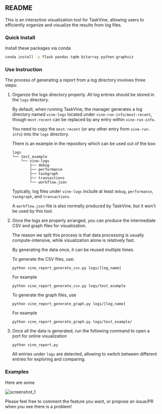 ## README

This is an interactive visualization tool for TaskVine, allowing users to efficiently organize and visualize the results from log files. 

### Quick Install

Install these packages via conda

```bash
conda install -y flask pandas tqdm bitarray python-graphviz
```

### Use Instruction

The process of generating a report from a log directory involves three steps:

1. Organize the logs directory properly. All log entries should be stored in the `logs` directory. 

   By default, when running TaskVine, the manager generates a log directory named `vine-logs` located under `vine-run-info/most-recent`, though `most-recent` can be replaced by any entry within `vine-run-info`. 

   You need to copy the `most-recent` (or any other entry from `vine-run-info`) into the `logs` directory.

   There is an example in the repository which can be used out of the box:

   ~~~
   logs
   └── test_example
       └── vine-logs
           ├── debug
           ├── performance
           ├── taskgraph
           ├── transactions
           └── workflow.json
   ~~~

   Typically, log files under `vine-logs` include at least `debug`, `performance`, `taskgraph`, and `transactions`.

   A `workflow.json` file is also normally produced by TaskVine, but it won't be used by this tool.

2. Once the logs are properly arranged, you can produce the intermediate CSV and graph files for visualization. 

   The reason we split this process is that data processing is usually compute-intensive, while visualization alone is relatively fast. 

   By generating the data once, it can be reused multiple times.

   To generate the CSV files, use:

   ```
   python vine_report_generate_csv.py logs/[log_name]
   ```

   For example

   ```
   python vine_report_generate_csv.py logs/test_example
   ```

   To generate the graph files, use

   ```
   python vine_report_generate_graph.py logs/[log_name]
   ```

   For example

   ```
   python vine_report_generate_graph.py logs/test_example/
   ```

3. Once all the data is generated, run the following command to open a port for online visualization

   ```
   python vine_report.py
   ```

   All entries under `logs` are detected, allowing to switch between different entries for exploring and comparing.

### Examples

Here are some 

![screenshot_1](/Users/jinzhou/applications/taskvine-report-tool/imgs/screenshot_1.png)


Please feel free to comment the feature you want, or propose an issue/PR when you see there is a problem!
